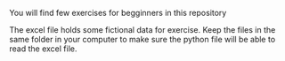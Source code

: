 You will find few exercises for begginners in this repository 

The excel file holds some fictional data for exercise. Keep the files in the same folder in your computer to make sure the python file will be able to read the excel file.
